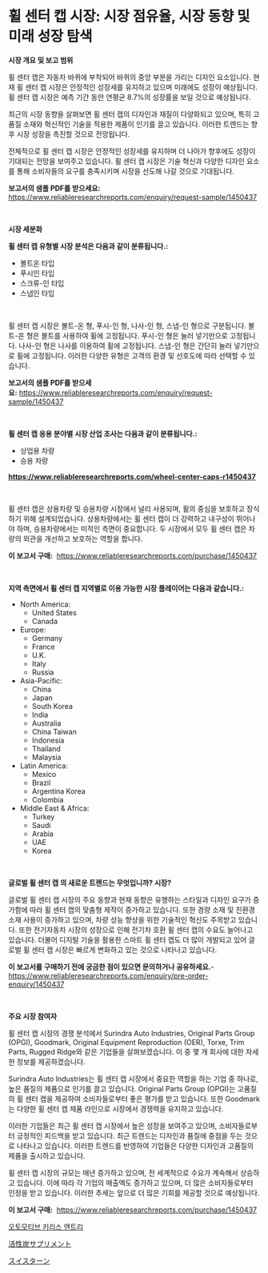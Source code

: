 <p><h1>휠 센터 캡 시장: 시장 점유율, 시장 동향 및 미래 성장 탐색</h1></p><p><strong>시장 개요 및 보고 범위</strong></p>
<p><p>휠 센터 캡은 자동차 바퀴에 부착되어 바퀴의 중앙 부분을 가리는 디자인 요소입니다. 현재 휠 센터 캡 시장은 안정적인 성장세를 유지하고 있으며 미래에도 성장이 예상됩니다. 휠 센터 캡 시장은 예측 기간 동안 연평균 8.7%의 성장률을 보일 것으로 예상됩니다.</p><p>최근의 시장 동향을 살펴보면 휠 센터 캡의 디자인과 재질이 다양화되고 있으며, 특히 고품질 소재와 혁신적인 기술을 적용한 제품이 인기를 끌고 있습니다. 이러한 트렌드는 향후 시장 성장을 촉진할 것으로 전망됩니다.</p><p>전체적으로 휠 센터 캡 시장은 안정적인 성장세를 유지하며 더 나아가 향후에도 성장이 기대되는 전망을 보여주고 있습니다. 휠 센터 캡 시장은 기술 혁신과 다양한 디자인 요소를 통해 소비자들의 요구를 충족시키며 시장을 선도해 나갈 것으로 기대됩니다.</p></p>
<p><strong>보고서의 샘플 PDF를 받으세요:</strong> <a href="https://www.reliableresearchreports.com/enquiry/request-sample/1450437">https://www.reliableresearchreports.com/enquiry/request-sample/1450437</a></p>
<p>&nbsp;</p>
<p><strong>시장 세분화</strong></p>
<p><strong>휠 센터 캡 유형별 시장 분석은 다음과 같이 분류됩니다.:</strong></p>
<p><ul><li>볼트온 타입</li><li>푸시인 타입</li><li>스크류-인 타입</li><li>스냅인 타입</li></ul></p>
<p>&nbsp;</p>
<p><p>휠 센터 캡 시장은 볼트-온 형, 푸시-인 형, 나사-인 형, 스냅-인 형으로 구분됩니다. 볼트-온 형은 볼트를 사용하여 휠에 고정됩니다. 푸시-인 형은 눌러 넣기만으로 고정됩니다. 나사-인 형은 나사를 이용하여 휠에 고정됩니다. 스냅-인 형은 간단히 눌러 넣기만으로 휠에 고정됩니다. 이러한 다양한 유형은 고객의 환경 및 선호도에 따라 선택할 수 있습니다.</p></p>
<p><strong>보고서의 샘플 PDF를 받으세요:</strong>&nbsp;<a href="https://www.reliableresearchreports.com/enquiry/request-sample/1450437">https://www.reliableresearchreports.com/enquiry/request-sample/1450437</a></p>
<p>&nbsp;</p>
<p><strong> 휠 센터 캡 응용 분야별 시장 산업 조사는 다음과 같이 분류됩니다.:</strong></p>
<p><ul><li>상업용 차량</li><li>승용 차량</li></ul></p>
<p><strong><a href="https://www.reliableresearchreports.com/wheel-center-caps-r1450437">https://www.reliableresearchreports.com/wheel-center-caps-r1450437</a></strong></p>
<p>&nbsp;</p>
<p><p>휠 센터 캡은 상용차량 및 승용차량 시장에서 널리 사용되며, 휠의 중심을 보호하고 장식하기 위해 설계되었습니다. 상용차량에서는 휠 센터 캡이 더 강력하고 내구성이 뛰어나야 하며, 승용차량에서는 미적인 측면이 중요합니다. 두 시장에서 모두 휠 센터 캡은 차량의 외관을 개선하고 보호하는 역할을 합니다.</p></p>
<p><strong>이 보고서 구매:</strong>&nbsp; <a href="https://www.reliableresearchreports.com/purchase/1450437">https://www.reliableresearchreports.com/purchase/1450437</a></p>
<p>&nbsp;</p>
<p><strong>지역 측면에서 휠 센터 캡 지역별로 이용 가능한 시장 플레이어는 다음과 같습니다.:</strong></p>
<p><ul>
    <li>
        North America:
        <ul>
            <li>United States</li>
            <li>Canada</li>
        </ul>
    </li>
    <li>
        Europe:
        <ul>
            <li>Germany</li>
            <li>France</li>
            <li>U.K.</li>
            <li>Italy</li>
            <li>Russia</li>
        </ul>
    </li>
    <li>
        Asia-Pacific:
        <ul>
            <li>China</li>
            <li>Japan</li>
            <li>South Korea</li>
            <li>India</li>
            <li>Australia</li>
            <li>China Taiwan</li>
            <li>Indonesia</li>
            <li>Thailand</li>
            <li>Malaysia</li>
        </ul>
    </li>
    <li>
        Latin America:
        <ul>
            <li>Mexico</li>
            <li>Brazil</li>
            <li>Argentina Korea</li>
            <li>Colombia</li>
        </ul>
    </li>
    <li>
        Middle East & Africa:
        <ul>
            <li>Turkey</li>
            <li>Saudi</li>
            <li>Arabia</li>
            <li>UAE</li>
            <li>Korea</li>
        </ul>
    </li>
    </ul></p>
<p>&nbsp;</p>
<p><strong>글로벌 휠 센터 캡 의 새로운 트렌드는 무엇입니까? 시장?</strong></p>
<p><p>글로벌 휠 센터 캡 시장의 주요 동향과 현재 동향은 유행하는 스타일과 디자인 요구가 증가함에 따라 휠 센터 캡의 맞춤형 제작이 증가하고 있습니다. 또한 경량 소재 및 친환경 소재 사용이 증가하고 있으며, 차량 성능 향상을 위한 기술적인 혁신도 주목받고 있습니다. 또한 전기자동차 시장의 성장으로 인해 전기차 호환 휠 센터 캡의 수요도 늘어나고 있습니다. 더불어 디지털 기술을 활용한 스마트 휠 센터 캡도 더 많이 개발되고 있어 글로벌 휠 센터 캡 시장은 빠르게 변화하고 있는 것으로 나타나고 있습니다.</p></p>
<p><strong>이 보고서를 구매하기 전에 궁금한 점이 있으면 문의하거나 공유하세요.</strong>- <a href="https://www.reliableresearchreports.com/enquiry/pre-order-enquiry/1450437">https://www.reliableresearchreports.com/enquiry/pre-order-enquiry/1450437</a></p>
<p>&nbsp;</p>
<p><strong>주요 시장 참여자</strong></p>
<p><p>휠 센터 캡 시장의 경쟁 분석에서 Surindra Auto Industries, Original Parts Group (OPGI), Goodmark, Original Equipment Reproduction (OER), Torxe, Trim Parts, Rugged Ridge와 같은 기업들을 살펴보겠습니다. 이 중 몇 개 회사에 대한 자세한 정보를 제공하겠습니다.</p><p>Surindra Auto Industries는 휠 센터 캡 시장에서 중요한 역할을 하는 기업 중 하나로, 높은 품질의 제품으로 인기를 끌고 있습니다. Original Parts Group (OPGI)는 고품질의 휠 센터 캡을 제공하여 소비자들로부터 좋은 평가를 받고 있습니다. 또한 Goodmark는 다양한 휠 센터 캡 제품 라인으로 시장에서 경쟁력을 유지하고 있습니다.</p><p>이러한 기업들은 최근 휠 센터 캡 시장에서 높은 성장을 보여주고 있으며, 소비자들로부터 긍정적인 피드백을 받고 있습니다. 최근 트렌드는 디자인과 품질에 중점을 두는 것으로 나타나고 있습니다. 이러한 트렌드를 반영하여 기업들은 다양한 디자인과 고품질의 제품을 출시하고 있습니다.</p><p>휠 센터 캡 시장의 규모는 매년 증가하고 있으며, 전 세계적으로 수요가 계속해서 상승하고 있습니다. 이에 따라 각 기업의 매출액도 증가하고 있으며, 더 많은 소비자들로부터 인정을 받고 있습니다. 이러한 추세는 앞으로 더 많은 기회를 제공할 것으로 예상됩니다.</p></p>
<p><strong>이 보고서 구매:</strong>&nbsp;&nbsp;<a href="https://www.reliableresearchreports.com/purchase/1450437">https://www.reliableresearchreports.com/purchase/1450437</a></p>
<p><p><a href="https://medium.com/@thadnader1941/%EC%9E%90%EB%8F%99%EC%B0%A8-%ED%82%A4%EB%A6%AC%EC%8A%A4-%EC%97%94%ED%8A%B8%EB%A6%AC-%EC%8B%9C%EC%9E%A5-%EA%B7%9C%EB%AA%A8%EB%8A%94-%EA%B8%80%EB%A1%9C%EB%B2%8C-%EC%82%B0%EC%97%85%EC%97%90%EC%84%9C-%EC%B5%9C%EA%B3%A0%EC%9D%98-%EB%A7%88%EC%BC%80%ED%8C%85-%EC%B1%84%EB%84%90%EC%9D%84-%EB%B3%B4%EC%97%AC%EC%A4%8D%EB%8B%88%EB%8B%A4-225110675571">오토모티브 키리스 엔트리</a></p><p><a href="https://medium.com/@annchovey2023/%E6%B4%BB%E6%80%A7%E7%82%AD%E3%82%B5%E3%83%97%E3%83%AA%E3%83%A1%E3%83%B3%E3%83%88%E5%B8%82%E5%A0%B4%E3%81%AE%E8%A6%8F%E6%A8%A1-cagr-%E3%83%88%E3%83%AC%E3%83%B3%E3%83%89-2024-2030-4c78bc11de54">活性炭サプリメント</a></p><p><a href="https://medium.com/@aurelianghideanu2022/%E3%82%B9%E3%82%A4%E3%82%B9%E3%81%AE%E3%82%BF%E3%83%BC%E3%83%B3%E5%B8%82%E5%A0%B4%E3%82%B7%E3%82%A7%E3%82%A2%E3%81%AE%E5%A4%89%E9%81%B7%E3%81%A8%E5%B8%82%E5%A0%B4%E6%88%90%E9%95%B7%E3%81%AE%E3%83%88%E3%83%AC%E3%83%B3%E3%83%892024%E5%B9%B4%E3%81%8B%E3%82%892031%E5%B9%B4-73f657b0a3a9">スイスターン</a></p></p>